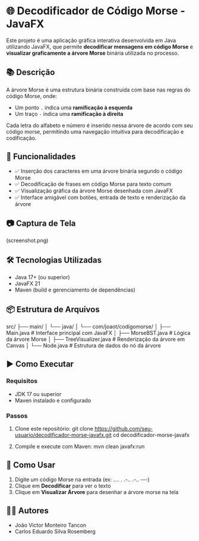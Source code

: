 
# 🌐 Decodificador de Código Morse - JavaFX

Este projeto é uma aplicação gráfica interativa desenvolvida em Java utilizando JavaFX, que permite **decodificar mensagens em código Morse** e **visualizar graficamente a árvore Morse** binária utilizada no processo.

## 📚 Descrição

A árvore Morse é uma estrutura binária construída com base nas regras do código Morse, onde:
- Um ponto `.` indica uma **ramificação à esquerda**
- Um traço `-` indica uma **ramificação à direita**

Cada letra do alfabeto e número é inserido nessa árvore de acordo com seu código morse, permitindo uma navegação intuitiva para decodificação e codificação.

## 🧠 Funcionalidades

- ✅ Inserção dos caracteres em uma árvore binária segundo o código Morse
- ✅ Decodificação de frases em código Morse para texto comum
- ✅ Visualização gráfica da árvore Morse desenhada com JavaFX
- ✅ Interface amigável com botões, entrada de texto e renderização da árvore

## 📷 Captura de Tela

(screenshot.png)

## 🛠️ Tecnologias Utilizadas

- Java 17+ (ou superior)
- JavaFX 21
- Maven (build e gerenciamento de dependências)

## 📦 Estrutura de Arquivos

src/
├── main/
│   └── java/
│       └── com/joaot/codigomorse/
│           ├── Main.java             # Interface principal com JavaFX
│           ├── MorseBST.java         # Lógica da árvore Morse
│           ├── TreeVisualizer.java   # Renderização da árvore em Canvas
│           └── Node.java             # Estrutura de dados do nó da árvore

## ▶️ Como Executar

### Requisitos
- JDK 17 ou superior
- Maven instalado e configurado

### Passos

1. Clone este repositório:
   git clone https://github.com/seu-usuario/decodificador-morse-javafx.git
   cd decodificador-morse-javafx

2. Compile e execute com Maven:
   mvn clean javafx:run

## 📘 Como Usar

1. Digite um código Morse na entrada (ex: .... . .-.. .-.. ---)
2. Clique em **Decodificar** para ver o texto
3. Clique em **Visualizar Árvore** para desenhar a árvore morse na tela

## 👨‍💻 Autores

- João Victor Monteiro Tancon
- Carlos Eduardo Silva Rosemberg

